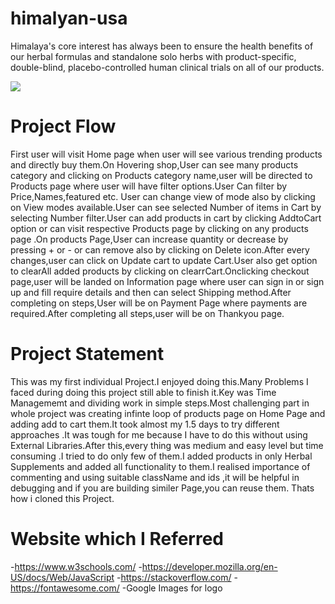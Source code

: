 # himalyan-usa
Himalaya's core interest has always been to ensure the health benefits of our herbal formulas and standalone solo herbs with product-specific, double-blind, placebo-controlled human clinical trials on all of our products.

<img src="https://miro.medium.com/max/1400/1*wwdLi1JIi32QYOxS7AVAug.png">

# Project Flow
First user will visit Home page when user will see various trending products and directly buy them.On Hovering shop,User can see many products category and clicking on Products category name,user will be directed to Products page where user will have filter options.User Can filter by Price,Names,featured etc. User can change view of mode also by clicking on View modes available.User can see selected Number of items in Cart by selecting Number filter.User can add products in cart by clicking AddtoCart option or can visit respective Products page by clicking on any products page .On products Page,User can increase quantity or decrease by pressing + or - or can remove also by clicking on Delete icon.After every changes,user can click on Update cart to update Cart.User also get option to clearAll added products by clicking on clearrCart.Onclicking checkout page,user will be landed on Information page where user can sign in or sign up and fill require details and then can select Shipping method.After completing on steps,User will be on Payment Page where payments are required.After completing all steps,user will be on Thankyou page.

# Project Statement
This was my first individual Project.I enjoyed doing this.Many Problems I faced during doing this project still able to finish it.Key was Time Managememt and dividing work in simple steps.Most challenging part in whole project was creating infinte loop of products page on Home Page and adding add to cart them.It took almost my 1.5 days to try different approaches .It was tough for me because I have to do this without using External Libraries.After this,every thing was medium and easy level but time consuming .I tried to do only few of them.I added products in only Herbal Supplements and added all functionality to them.I realised importance of commenting and using suitable className and ids ,it will be helpful in debugging and if you are building similer Page,you can reuse them. Thats how i cloned this Project.

# Website which I Referred
-https://www.w3schools.com/
-https://developer.mozilla.org/en-US/docs/Web/JavaScript
-https://stackoverflow.com/
-https://fontawesome.com/
-Google Images for logo